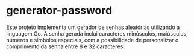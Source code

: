 # generator-password
Este projeto implementa um gerador de senhas aleatórias utilizando a linguagem Go. A senha gerada inclui caracteres minúsculos, maiúsculos, números e símbolos especiais, com a possibilidade de personalizar o comprimento da senha entre 8 e 32 caracteres.
